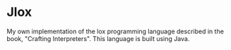 # Jlox
My own implementation of the lox programming language
described in the book, "Crafting Interpreters". This
language is built using Java.